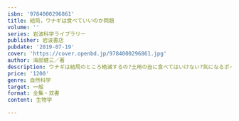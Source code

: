 ```yaml
---
isbn: '9784000296861'
title: 結局，ウナギは食べていいのか問題
volume: ''
series: 岩波科学ライブラリー
publisher: 岩波書店
pubdate: '2019-07-19'
cover: 'https://cover.openbd.jp/9784000296861.jpg'
author: 海部健三／著
description: ウナギは結局のところ絶滅するの?土用の丑に食べてはいけない?気になるポイントをQ&Aで整理．
price: '1200'
genre: 自然科学
target: 一般
format: 全集・双書
content: 生物学

---
```

